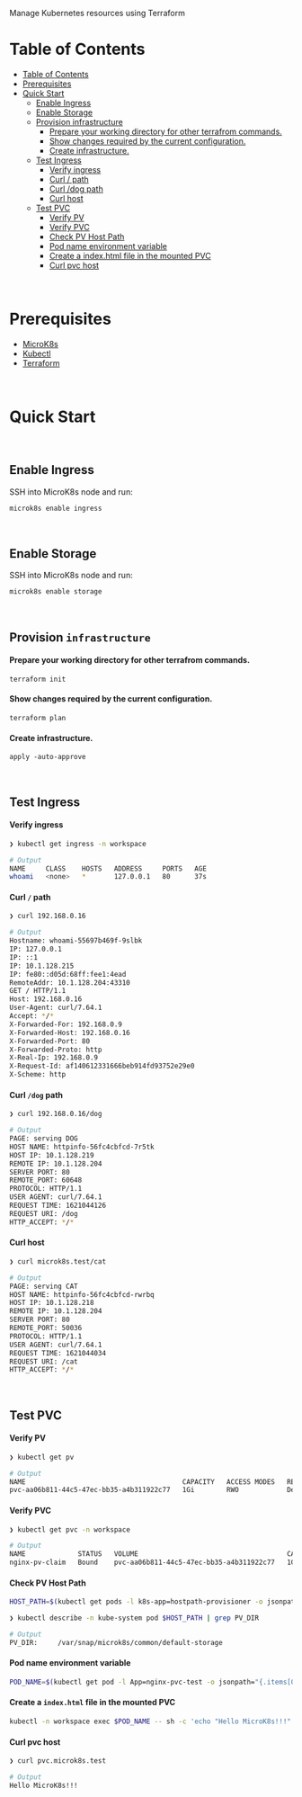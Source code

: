 Manage Kubernetes resources using Terraform

Table of Contents
=================

* [Table of Contents](#table-of-contents)
* [Prerequisites](#prerequisites)
* [Quick Start](#quick-start)
  * [Enable Ingress](#enable-ingress)
  * [Enable Storage](#enable-storage)
  * [Provision infrastructure](#provision-infrastructure)
      * [Prepare your working directory for other terrafrom commands\.](#prepare-your-working-directory-for-other-terrafrom-commands)
      * [Show changes required by the current configuration\.](#show-changes-required-by-the-current-configuration)
      * [Create infrastructure\.](#create-infrastructure)
  * [Test Ingress](#test-ingress)
      * [Verify ingress](#verify-ingress)
      * [Curl / path](#curl--path)
      * [Curl /dog path](#curl-dog-path)
      * [Curl host](#curl-host)
  * [Test PVC](#test-pvc)
      * [Verify PV](#verify-pv)
      * [Verify PVC](#verify-pvc)
      * [Check PV Host Path](#check-pv-host-path)
      * [Pod name environment variable](#pod-name-environment-variable)
      * [Create a index\.html file in the mounted PVC](#create-a-indexhtml-file-in-the-mounted-pvc)
      * [Curl pvc host](#curl-pvc-host)

<br/>

# Prerequisites

- [MicroK8s](https://microk8s.io/)
- [Kubectl](https://kubernetes.io/docs/tasks/tools/)
- [Terraform](https://www.terraform.io/downloads.html)

<br/>

# Quick Start

<br/>

## Enable Ingress

SSH into MicroK8s node and run:

  ```bash
  microk8s enable ingress
  ```

<br/>

## Enable Storage

SSH into MicroK8s node and run:

  ```bash
  microk8s enable storage
  ```

<br/>

## Provision `infrastructure`

#### Prepare your working directory for other terrafrom commands.

  ```
  terraform init
  ```

#### Show changes required by the current configuration.

  ```
  terraform plan
  ```

#### Create infrastructure.

  ```
  apply -auto-approve
  ```

<br/>


## Test Ingress

#### Verify ingress

  ```bash
  ❯ kubectl get ingress -n workspace
  
  # Output
  NAME     CLASS    HOSTS   ADDRESS     PORTS   AGE
  whoami   <none>   *       127.0.0.1   80      37s
  ```
#### Curl `/` path

  ```bash
  ❯ curl 192.168.0.16

  # Output
  Hostname: whoami-55697b469f-9slbk
  IP: 127.0.0.1
  IP: ::1
  IP: 10.1.128.215
  IP: fe80::d05d:68ff:fee1:4ead
  RemoteAddr: 10.1.128.204:43310
  GET / HTTP/1.1
  Host: 192.168.0.16
  User-Agent: curl/7.64.1
  Accept: */*
  X-Forwarded-For: 192.168.0.9
  X-Forwarded-Host: 192.168.0.16
  X-Forwarded-Port: 80
  X-Forwarded-Proto: http
  X-Real-Ip: 192.168.0.9
  X-Request-Id: af140612331666beb914fd93752e29e0
  X-Scheme: http
  ```

#### Curl `/dog` path

  ```bash
  ❯ curl 192.168.0.16/dog

  # Output
  PAGE: serving DOG
  HOST NAME: httpinfo-56fc4cbfcd-7r5tk
  HOST IP: 10.1.128.219
  REMOTE IP: 10.1.128.204
  SERVER PORT: 80
  REMOTE_PORT: 60648
  PROTOCOL: HTTP/1.1
  USER AGENT: curl/7.64.1
  REQUEST TIME: 1621044126
  REQUEST URI: /dog
  HTTP_ACCEPT: */*
  ```

#### Curl host

  ```bash
  ❯ curl microk8s.test/cat
  
  # Output
  PAGE: serving CAT
  HOST NAME: httpinfo-56fc4cbfcd-rwrbq
  HOST IP: 10.1.128.218
  REMOTE IP: 10.1.128.204
  SERVER PORT: 80
  REMOTE_PORT: 50036
  PROTOCOL: HTTP/1.1
  USER AGENT: curl/7.64.1
  REQUEST TIME: 1621044034
  REQUEST URI: /cat
  HTTP_ACCEPT: */*
  ```

<br/>

## Test PVC

#### Verify PV

  ```bash
  ❯ kubectl get pv

  # Output
  NAME                                       CAPACITY   ACCESS MODES   RECLAIM POLICY   STATUS   CLAIM                      STORAGECLASS        REASON   AGE
  pvc-aa06b811-44c5-47ec-bb35-a4b311922c77   1Gi        RWO            Delete           Bound    workspace/nginx-pv-claim   microk8s-hostpath            50m
  ```

#### Verify PVC

  ```bash
  ❯ kubectl get pvc -n workspace
  
  # Output
  NAME             STATUS   VOLUME                                     CAPACITY   ACCESS MODES   STORAGECLASS        AGE
  nginx-pv-claim   Bound    pvc-aa06b811-44c5-47ec-bb35-a4b311922c77   1Gi        RWO            microk8s-hostpath   33m
  ```


#### Check PV Host Path

  ```bash
  HOST_PATH=$(kubectl get pods -l k8s-app=hostpath-provisioner -o jsonpath="{.items[0].metadata.name}" -n kube-system)
  ```

  ```bash
  ❯ kubectl describe -n kube-system pod $HOST_PATH | grep PV_DIR

  # Output
  PV_DIR:     /var/snap/microk8s/common/default-storage
  ```

#### Pod name environment variable

  ```bash
  POD_NAME=$(kubectl get pod -l App=nginx-pvc-test -o jsonpath="{.items[0].metadata.name}" -n workspace)
  ```

  

#### Create a `index.html` file in the mounted PVC

  ```bash
  kubectl -n workspace exec $POD_NAME -- sh -c 'echo "Hello MicroK8s!!!" > /usr/share/nginx/html/index.html'
  ```

#### Curl pvc host

  ```bash
  ❯ curl pvc.microk8s.test
  
  # Output
  Hello MicroK8s!!!
  ```

  